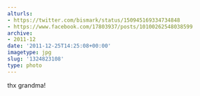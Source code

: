 ```yaml
---
alturls:
- https://twitter.com/bismark/status/150945169334734848
- https://www.facebook.com/17803937/posts/10100262548038599
archive:
- 2011-12
date: '2011-12-25T14:25:08+00:00'
imagetype: jpg
slug: '1324823108'
type: photo
---
```


thx grandma!
